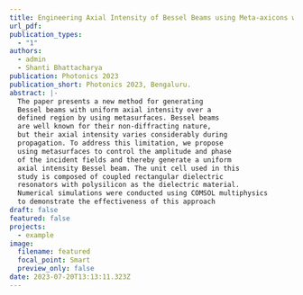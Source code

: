 ```yaml
---
title: Engineering Axial Intensity of Bessel Beams using Meta-axicons with Amplitude and Phase Control
url_pdf: 
publication_types:
  - "1"
authors:
  - admin
  - Shanti Bhattacharya
publication: Photonics 2023 
publication_short: Photonics 2023, Bengaluru.
abstract: |-
  The paper presents a new method for generating 
  Bessel beams with uniform axial intensity over a 
  defined region by using metasurfaces. Bessel beams
  are well known for their non-diffracting nature,
  but their axial intensity varies considerably during
  propagation. To address this limitation, we propose
  using metasurfaces to control the amplitude and phase 
  of the incident fields and thereby generate a uniform
  axial intensity Bessel beam. The unit cell used in this 
  study is composed of coupled rectangular dielectric 
  resonators with polysilicon as the dielectric material. 
  Numerical simulations were conducted using COMSOL multiphysics
  to demonstrate the effectiveness of this approach
draft: false
featured: false
projects:
  - example
image:
  filename: featured
  focal_point: Smart
  preview_only: false
date: 2023-07-20T13:13:11.323Z
---
```


